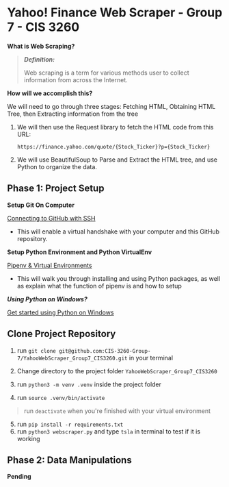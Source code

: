 # Yahoo! Finance Web Scraper - Group 7 - CIS 3260

**What is Web Scraping?**

> ***Definition:***
>
> Web scraping is a term for various methods user to collect information from across the Internet.



**How will we accomplish this?**

We will need to go through three stages: Fetching HTML, Obtaining HTML Tree, then Extracting information from the tree

1. We will then use the Request library to fetch the HTML code from this URL:

   ```https://finance.yahoo.com/quote/{Stock_Ticker}?p={Stock_Ticker}```

2. We  will use BeautifulSoup to Parse and Extract the HTML tree, and use Python to organize the data.



## Phase 1: Project Setup
 
**Setup Git On Computer**

[Connecting to GitHub with SSH](https://docs.github.com/en/free-pro-team@latest/github/authenticating-to-github/connecting-to-github-with-ssh)

- This will enable a virtual handshake with your computer and this GitHub repository.

**Setup Python Environment and Python VirtualEnv**

[Pipenv & Virtual Environments](https://docs.python-guide.org/dev/virtualenvs/)

* This will walk you through installing and using Python packages, as well as explain what the function of pipenv is and how to setup 

***Using Python on Windows?***

[Get started using Python on Windows](https://docs.microsoft.com/en-us/windows/python/web-frameworks)



## Clone Project Repository

1. run ```git clone git@github.com:CIS-3260-Group-7/YahooWebScraper_Group7_CIS3260.git``` in your terminal

2. Change directory to the project folder ```YahooWebScraper_Group7_CIS3260```

3. run ```python3 -m venv .venv``` inside the project folder

4. run ```source .venv/bin/activate```

> run ```deactivate``` when you're finished with your virtual environment

5. run ```pip install -r requirements.txt```
6. run ```python3 webscraper.py``` and type ```tsla``` in terminal to test if it is working

## Phase 2: Data Manipulations
**Pending**